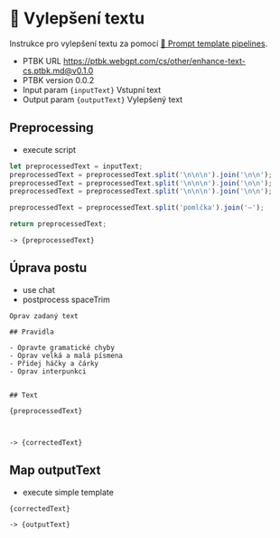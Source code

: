 # 📝 Vylepšení textu

Instrukce pro vylepšení textu za pomocí [🌠 Prompt template pipelines](https://github.com/webgptorg/promptbook).

-   PTBK URL https://ptbk.webgpt.com/cs/other/enhance-text-cs.ptbk.md@v0.1.0
-   PTBK version 0.0.2
-   Input param `{inputText}` Vstupní text
-   Output param `{outputText}` Vylepšený text

## Preprocessing

-   execute script

```javascript
let preprocessedText = inputText;
preprocessedText = preprocessedText.split('\n\n\n').join('\n\n');
preprocessedText = preprocessedText.split('\n\n\n').join('\n\n');
preprocessedText = preprocessedText.split('\n\n\n').join('\n\n');

preprocessedText = preprocessedText.split('pomlčka').join('–⁠');

return preprocessedText;
```

`-> {preprocessedText}`

## Úprava postu

-   use chat
-   postprocess spaceTrim

```
Oprav zadaný text

## Pravidla

- Opravte gramatické chyby
- Oprav velká a malá písmena
- Přidej háčky a čárky
- Oprav interpunkci


## Text

{preprocessedText}



```

`-> {correctedText}`

## Map outputText

-   execute simple template

```
{correctedText}
```

`-> {outputText}`
